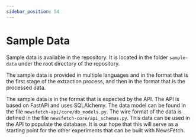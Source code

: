 ```yaml
---
sidebar_position: 54
---
```


# Sample Data

Sample data is available in the repository. It is located in the folder `sample-data` under the root directory of the repository.

The sample data is provided in multiple languages and in the format that is the first stage of the extraction process, and then in the format that is the processed data.

The sample data is in the format that is expected by the API. The API is based on FastAPI and uses SQLAlchemy. The data model can be found in the file `newsfetch-api/core/db_models.py`. The wire format of the data is defined in the file `newsfetch-core/api_schemas.py`.
This data can be used in the API to populate the database. It is our hope that this will serve as a starting point for the other experiments that can be built with NewsFetch.
